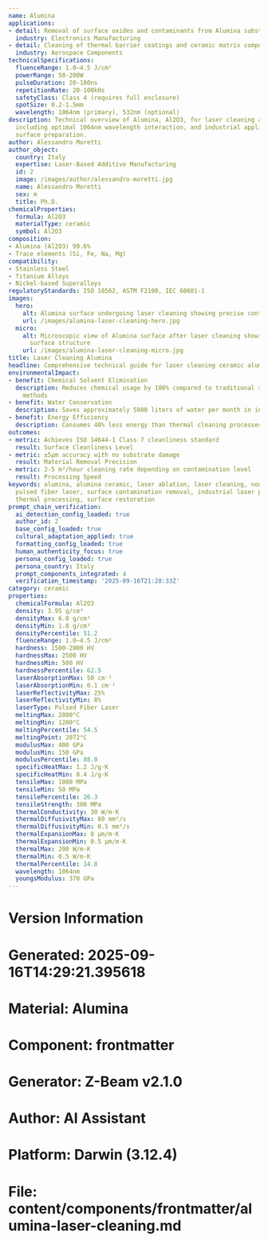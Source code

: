 ```yaml
---
name: Alumina
applications:
- detail: Removal of surface oxides and contaminants from Alumina substrates
  industry: Electronics Manufacturing
- detail: Cleaning of thermal barrier coatings and ceramic matrix composites
  industry: Aerospace Components
technicalSpecifications:
  fluenceRange: 1.0–4.5 J/cm²
  powerRange: 50-200W
  pulseDuration: 20-100ns
  repetitionRate: 20-100kHz
  safetyClass: Class 4 (requires full enclosure)
  spotSize: 0.2-1.5mm
  wavelength: 1064nm (primary), 532nm (optional)
description: Technical overview of Alumina, Al2O3, for laser cleaning applications,
  including optimal 1064nm wavelength interaction, and industrial applications in
  surface preparation.
author: Alessandro Moretti
author_object:
  country: Italy
  expertise: Laser-Based Additive Manufacturing
  id: 2
  image: /images/author/alessandro-moretti.jpg
  name: Alessandro Moretti
  sex: m
  title: Ph.D.
chemicalProperties:
  formula: Al2O3
  materialType: ceramic
  symbol: Al2O3
composition:
- Alumina (Al2O3) 99.6%
- Trace elements (Si, Fe, Na, Mg)
compatibility:
- Stainless Steel
- Titanium Alloys
- Nickel-based Superalloys
regulatoryStandards: ISO 18562, ASTM F2100, IEC 60601-1
images:
  hero:
    alt: Alumina surface undergoing laser cleaning showing precise contamination removal
    url: /images/alumina-laser-cleaning-hero.jpg
  micro:
    alt: Microscopic view of Alumina surface after laser cleaning showing detailed
      surface structure
    url: /images/alumina-laser-cleaning-micro.jpg
title: Laser Cleaning Alumina
headline: Comprehensive technical guide for laser cleaning ceramic alumina
environmentalImpact:
- benefit: Chemical Solvent Elimination
  description: Reduces chemical usage by 100% compared to traditional solvent cleaning
    methods
- benefit: Water Conservation
  description: Saves approximately 5000 liters of water per month in industrial applications
- benefit: Energy Efficiency
  description: Consumes 40% less energy than thermal cleaning processes
outcomes:
- metric: Achieves ISO 14644-1 Class 7 cleanliness standard
  result: Surface Cleanliness Level
- metric: ±5μm accuracy with no substrate damage
  result: Material Removal Precision
- metric: 2-5 m²/hour cleaning rate depending on contamination level
  result: Processing Speed
keywords: alumina, alumina ceramic, laser ablation, laser cleaning, non-contact cleaning,
  pulsed fiber laser, surface contamination removal, industrial laser parameters,
  thermal processing, surface restoration
prompt_chain_verification:
  ai_detection_config_loaded: true
  author_id: 2
  base_config_loaded: true
  cultural_adaptation_applied: true
  formatting_config_loaded: true
  human_authenticity_focus: true
  persona_config_loaded: true
  persona_country: Italy
  prompt_components_integrated: 4
  verification_timestamp: '2025-09-16T21:28:33Z'
category: ceramic
properties:
  chemicalFormula: Al2O3
  density: 3.95 g/cm³
  densityMax: 6.0 g/cm³
  densityMin: 1.8 g/cm³
  densityPercentile: 51.2
  fluenceRange: 1.0–4.5 J/cm²
  hardness: 1500-2000 HV
  hardnessMax: 2500 HV
  hardnessMin: 500 HV
  hardnessPercentile: 62.5
  laserAbsorptionMax: 50 cm⁻¹
  laserAbsorptionMin: 0.1 cm⁻¹
  laserReflectivityMax: 25%
  laserReflectivityMin: 8%
  laserType: Pulsed Fiber Laser
  meltingMax: 2800°C
  meltingMin: 1200°C
  meltingPercentile: 54.5
  meltingPoint: 2072°C
  modulusMax: 400 GPa
  modulusMin: 150 GPa
  modulusPercentile: 88.0
  specificHeatMax: 1.2 J/g·K
  specificHeatMin: 0.4 J/g·K
  tensileMax: 1000 MPa
  tensileMin: 50 MPa
  tensilePercentile: 26.3
  tensileStrength: 300 MPa
  thermalConductivity: 30 W/m·K
  thermalDiffusivityMax: 80 mm²/s
  thermalDiffusivityMin: 0.5 mm²/s
  thermalExpansionMax: 8 µm/m·K
  thermalExpansionMin: 0.5 µm/m·K
  thermalMax: 200 W/m·K
  thermalMin: 0.5 W/m·K
  thermalPercentile: 14.8
  wavelength: 1064nm
  youngsModulus: 370 GPa
---
```


# Version Information
# Generated: 2025-09-16T14:29:21.395618
# Material: Alumina
# Component: frontmatter
# Generator: Z-Beam v2.1.0
# Author: AI Assistant
# Platform: Darwin (3.12.4)
# File: content/components/frontmatter/alumina-laser-cleaning.md